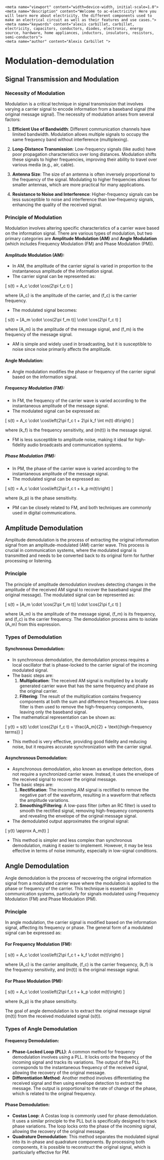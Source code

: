     <meta name="viewport" content="width=device-width, initial-scale=1.0">
    <meta name="description" content="Welcome to ac-electricity! Here you will learn more about electricity, the different components used to make an electrical circuit as well as their features and use cases.">
    <meta name="keywords" content="alexis carbillet, carbillet, electricity, capacitors, conductors, diodes, electronic, energy source, hardware, home appliances, inductors, insulators, resistors, semi-conductors">
    <meta name="author" content="Alexis Carbillet ">
</head>

# Modulation-demodulation

## Signal Transmission and Modulation

### Necessity of Modulation

Modulation is a critical technique in signal transmission that involves varying a carrier signal to encode information from a baseband signal (the original message signal). The necessity of modulation arises from several factors:

1. **Efficient Use of Bandwidth**: Different communication channels have limited bandwidth. Modulation allows multiple signals to occupy the same frequency band without interference (multiplexing).

2. **Long-Distance Transmission**: Low-frequency signals (like audio) have poor propagation characteristics over long distances. Modulation shifts these signals to higher frequencies, improving their ability to travel over various media (e.g., air, cable).

3. **Antenna Size**: The size of an antenna is often inversely proportional to the frequency of the signal. Modulating to higher frequencies allows for smaller antennas, which are more practical for many applications.

4. **Resistance to Noise and Interference**: Higher-frequency signals can be less susceptible to noise and interference than low-frequency signals, enhancing the quality of the received signal.

### Principle of Modulation

Modulation involves altering specific characteristics of a carrier wave based on the information signal. There are various types of modulation, but two primary categories are **Amplitude Modulation (AM)** and **Angle Modulation** (which includes Frequency Modulation (FM) and Phase Modulation (PM)).

#### **Amplitude Modulation (AM)**:

   - In AM, the amplitude of the carrier signal is varied in proportion to the instantaneous amplitude of the information signal.
   - The carrier signal can be represented as:

\[
s(t) = A_c \cdot \cos(2\pi f_c t)
\]

where \(A_c\) is the amplitude of the carrier, and \(f_c\) is the carrier frequency.

   - The modulated signal becomes:

\[
s(t) = [A_m \cdot \cos(2\pi f_m t)] \cdot \cos(2\pi f_c t)
\]

where \(A_m\) is the amplitude of the message signal, and \(f_m\) is the frequency of the message signal.

   - AM is simple and widely used in broadcasting, but it is susceptible to noise since noise primarily affects the amplitude.

#### **Angle Modulation**:

   - Angle modulation modifies the phase or frequency of the carrier signal based on the information signal.

##### **Frequency Modulation (FM)**:

- In FM, the frequency of the carrier wave is varied according to the instantaneous amplitude of the message signal.
- The modulated signal can be expressed as:

\[
s(t) = A_c \cdot \cos\left(2\pi f_c t + 2\pi k_f \int m(t) dt\right)
\]

where \(k_f\) is the frequency sensitivity, and \(m(t)\) is the message signal.

- FM is less susceptible to amplitude noise, making it ideal for high-fidelity audio broadcasts and communication systems.

##### **Phase Modulation (PM)**:

- In PM, the phase of the carrier wave is varied according to the instantaneous amplitude of the message signal.
- The modulated signal can be expressed as:

\[
s(t) = A_c \cdot \cos\left(2\pi f_c t + k_p m(t)\right)
\]

where \(k_p\) is the phase sensitivity.

- PM can be closely related to FM, and both techniques are commonly used in digital communications.

## Amplitude Demodulation

Amplitude demodulation is the process of extracting the original information signal from an amplitude-modulated (AM) carrier wave. This process is crucial in communication systems, where the modulated signal is transmitted and needs to be converted back to its original form for further processing or listening.

### Principle

The principle of amplitude demodulation involves detecting changes in the amplitude of the received AM signal to recover the baseband signal (the original message). The modulated signal can be represented as:

\[
s(t) = [A_m \cdot \cos(2\pi f_m t)] \cdot \cos(2\pi f_c t)
\]

where \(A_m\) is the amplitude of the message signal, \(f_m\) is its frequency, and \(f_c\) is the carrier frequency. The demodulation process aims to isolate \(A_m\) from this expression.

### Types of Demodulation

#### **Synchronous Demodulation**:

   - In synchronous demodulation, the demodulation process requires a local oscillator that is phase-locked to the carrier signal of the incoming modulated signal.
   - The basic steps are:
     1. **Multiplication**: The received AM signal is multiplied by a locally generated carrier wave that has the same frequency and phase as the original carrier.
     2. **Filtering**: The result of the multiplication contains frequency components at both the sum and difference frequencies. A low-pass filter is then used to remove the high-frequency components, leaving only the baseband signal.
   - The mathematical representation can be shown as:

\[
y(t) = s(t) \cdot \cos(2\pi f_c t) = \frac{A_m}{2} + \text{(high-frequency terms)}
\]

   - This method is very effective, providing good fidelity and reducing noise, but it requires accurate synchronization with the carrier signal.

#### **Asynchronous Demodulation**:
   - Asynchronous demodulation, also known as envelope detection, does not require a synchronized carrier wave. Instead, it uses the envelope of the received signal to recover the original message.
   - The basic steps are:
     1. **Rectification**: The incoming AM signal is rectified to remove the negative part of the waveform, resulting in a waveform that reflects the amplitude variations.
     2. **Smoothing/Filtering**: A low-pass filter (often an RC filter) is used to smooth the rectified signal, removing high-frequency components and revealing the envelope of the original message signal.
   - The demodulated output approximates the original signal:

\[
y(t) \approx A_m(t)
\]

   - This method is simpler and less complex than synchronous demodulation, making it easier to implement. However, it may be less effective in terms of noise immunity, especially in low-signal conditions.

## Angle Demodulation

Angle demodulation is the process of recovering the original information signal from a modulated carrier wave where the modulation is applied to the phase or frequency of the carrier. This technique is essential in communication systems, particularly for signals modulated using Frequency Modulation (FM) and Phase Modulation (PM).

### Principle
In angle modulation, the carrier signal is modified based on the information signal, affecting its frequency or phase. The general form of a modulated signal can be expressed as:

#### **For Frequency Modulation (FM)**:

\[
s(t) = A_c \cdot \cos\left(2\pi f_c t + k_f \cdot m(t)\right)
\]

where \(A_c\) is the carrier amplitude, \(f_c\) is the carrier frequency, \(k_f\) is the frequency sensitivity, and \(m(t)\) is the original message signal.

#### **For Phase Modulation (PM)**:

\[
s(t) = A_c \cdot \cos\left(2\pi f_c t + k_p \cdot m(t)\right)
\]

where \(k_p\) is the phase sensitivity.

The goal of angle demodulation is to extract the original message signal \(m(t)\) from the received modulated signal \(s(t)\).

### Types of Angle Demodulation

#### **Frequency Demodulation**:

   - **Phase-Locked Loop (PLL)**: A common method for frequency demodulation involves using a PLL. It locks onto the frequency of the incoming signal and tracks its variations. The output of the PLL corresponds to the instantaneous frequency of the received signal, allowing the recovery of the original message.
   - **Differentiation Method**: Another method involves differentiating the received signal and then using envelope detection to extract the message. The output is proportional to the rate of change of the phase, which is related to the original frequency.

#### **Phase Demodulation**:

   - **Costas Loop**: A Costas loop is commonly used for phase demodulation. It uses a similar principle to the PLL but is specifically designed to track phase variations. The loop locks onto the phase of the incoming signal, allowing the recovery of the original message.
   - **Quadrature Demodulation**: This method separates the modulated signal into its in-phase and quadrature components. By processing both components, it is possible to reconstruct the original signal, which is particularly effective for PM.

